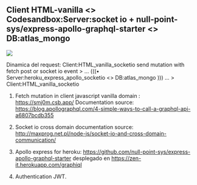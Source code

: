## Client HTML-vanilla <> Codesandbox:Server:socket io + null-point-sys/express-apollo-graphql-starter <> DB:atlas_mongo

<img src="https://user-images.githubusercontent.com/25323947/72561042-48fc1d80-3876-11ea-8217-3b733d8d3876.png">

Dinamica del request:
Client:HTML_vanilla_socketio send mutation with fetch post or socket io event > ... (((• Server:heroku_express_apollo_socketio <> DB:atlas_mongo ))) ... > Client:HTML_vanilla_socketio

1. Fetch mutation in client javascript vanilla domain : https://smj0m.csb.app/
Documentation source: https://blog.apollographql.com/4-simple-ways-to-call-a-graphql-api-a6807bcdb355

2. Socket io cross domain documentation source: http://maxprog.net.pl/node-js/socket-io-and-cross-domain-communication/

3. Apollo express for heroku: https://github.com/null-point-sys/express-apollo-graphql-starter desplegado en https://zen-it.herokuapp.com/graphiql

4. Authentication JWT.


